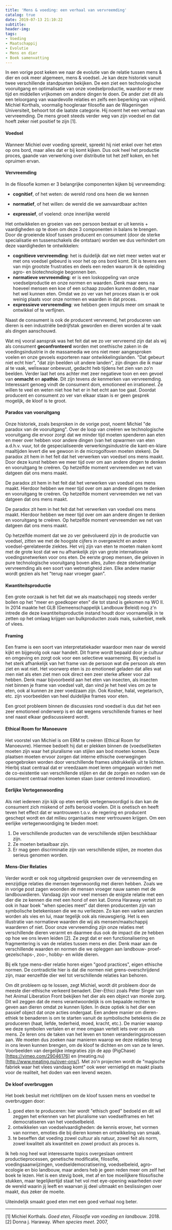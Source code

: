```yaml
---
title: 'Mens & voeding: een verhaal van vervreemding'
catalog: true
date: 2019-07-13 21:10:22
subtitle:
header-img:
tags:
- Voeding
- Maatschappij
- Evolutie
- Mens en dier
- Boek samenvatting
---
```


In een vorige post keken we naar de evolutie van de relatie tussen mens & dier en ook meer algemeen, mens & voedsel. Je kan deze historiek vanuit twee verschillende standpunten bekijken. De een ziet een technologische vooruitgang en optimalisatie van onze voedselproductie, waardoor er meer tijd en middellen vrijkomen om andere dingen te doen. De ander ziet dit als een teloorgang van waardevolle relaties en zelfs een beperking van vrijheid. Michiel Korthals, voormalig hoogleraar filosofie aan de Wageningen Universiteit, behoort tot die laatste categorie. Hij noemt het een verhaal van vervreemding. De mens groeit steeds verder weg van zijn voedsel en dat hoeft zeker niet positief te zijn [1].

#### Voedsel
 Wanneer Michiel over voeding spreekt, spreekt hij niet enkel over het eten op ons bord, maar alles dat er bij komt kijken. Dus ook heel het productie proces, gaande van verwerking over distributie tot het zelf koken, en het opruimen ervan.


#### Vervreemding

<div class= "lead">

</div>

In de filosofie komen er 3 belangrijke componenten kijken bij vervreemding:

  - **cognitief**, of het weten: de wereld rond ons heen die we kennen

  - **normatief**, of het willen: de wereld die we aanvaardbaar achten

  - **expressief**, of voelend: onze innerlijke wereld 

  Het ontwikkelen en groeien van een persoon bestaat er uit kennis + vaardigheden op te doen om deze 3 componenten in balans te brengen. Door de groeiende kloof tussen producent en consument (door de sterke specialisatie en tussenschakels die ontstaan) worden we dus verhindert om deze vaardigheden te ontwikkelen:

  - **cognitieve vervreemding**: het is duidelijk dat we niet meer weten wat er met ons voedsel gebeurd is voor het op ons bord komt. Dit is tevens een van mijn grootste frustraties en deels een reden waarom ik de opleiding agro- en biotechnologie begonnen ben.
  - **normatieve vervreemding**: er is een loskoppeling van onze voedselproductie en onze normen en waarden. Denk maar eens na hoeveel mensen een koe of een schaap zouden kunnen doden, maar het wel kunnen eten. Omdat we zo ver van het proces staan is er ook weinig plaats voor onze normen en waarden in dat proces.
  - **expressieve vervreemding**: we hebben geen impuls meer om smaak te ontwikkel of te verfijnen.

  Naast de consument is ook de producent vervreemd, het produceren van dieren is een industriële bedrijfstak geworden en dieren worden al te vaak als dingen aanschouwd.

  Wat mij vooral aansprak was het feit dat we zo ver vervreemd zijn dat als wij als consument **geconfronteerd** worden met onethische zaken in de voedingsindustrie in de massamedia we ons niet meer aangesproken voelen en onze gevoels exporteren naar ontwikkelingslanden. "Dat gebeurt niet echt hier", "dat zijn beelden uit andere landen", zijn dingen die ik maar al te vaak, weliswaar onbewust, gedacht heb tijdens het zien van zo'n beelden. Verder laat het ons achter met zeer negatieve toon en een gevoel van **onmacht** en **apathie**. Dit zijn tevens *de* kenmerken van vervreemding. Interessant genoeg vindt de consument dom, emotioneel en irrationeel. Ze willen te veel en weten niet hoe het er in het echt aan toe gaat.
  Doordat producent en consument zo ver van elkaar staan is er geen gesprek mogelijk, de kloof is te groot.

#### Paradox van vooruitgang

Onze historiek, zoals besproken in de vorige post, noemt Michiel "de paradox van de vooruitgang". Over de loop van creëren we technologische vooruitgang die ervoor zorgt dat we minder tijd moeten spenderen aan eten en meer over hebben voor andere dingen (van het opwarmen van eten a.d.h.v. vuur, tot de gespecialiseerde verwerkingsindustrie die kant-en-klare maaltijden levert die we gewoon in de microgolfoven moeten steken). De paradox zit hem in het feit dat het verwerken van voedsel ons mens maakt. Door deze kunst hebben we meer tijd over om aan andere dingen te denken en vooruitgang te creëren. Op hetzelfde moment vervreemden we net van datgeen dat ons mens maakt.

De paradox zit hem in het feit dat het verwerken van voedsel ons mens maakt. Hierdoor hebben we meer tijd over om aan andere dingen te denken en vooruitgang te creëren. Op hetzelfde moment vervreemden we net van datgeen dat ons mens maakt.

<div class="lead">
De paradox zit hem in het feit dat het verwerken van voedsel ons mens maakt. Hierdoor hebben we meer tijd over om aan andere dingen te denken en vooruitgang te creëren. Op hetzelfde moment vervreemden we net van datgeen dat ons mens maakt.
</div>

Op hetzelfde moment dat we zo ver geëvolueerd zijn in de productie van voedsel, zitten we met de hoogste cijfers in overgewicht en andere voedsel-gerelateerde ziektes.
Het vrij zijn van eten te moeten maken komt met de grote kost dat we nu afhankelijk zijn van grote internationale voedingsnetwerken voor ons eten. De eerste groep mensen, die geloven in pure technologische vooruitgang boven alles, zullen deze stelselmatige vervreemding als een soort van wetmatigheid zien. Elke andere manier wordt gezien als het "terug naar vroeger gaan".


#### Kwantiteitsproductie
Een grote oorzaak is het feit dat we als maatschappij nog steeds verder bollen op het "meer en goedkoper eten" die tot stand is gekomen na WO II. In 2014 maakte het GLB (Gemeenschappelijk Landbouw Beleid) nog z'n intrede die deze kwantiteitsproductie instand houdt door voornamelijk in te zetten op het omlaag krijgen van bulkproducten zoals mais, suikerbiet, melk of vlees.

#### Framing
Een frame is een soort van interpretatiekader waardoor men naar de wereld kijkt en bijgevolg ook naar handelt. Dit frame wordt bepaald door je cultuur en omgeving en zorgt ook voor een selectieve waarneming. Bij voedsel is het sterk afhankelijk van het frame van de persoon wat die persoon als eten ziet en wat niet. Het voorwerp eten is zo emotioneel geladen dat alles wat men niet als eten ziet men ook direct een zeer sterke afkeer voor zal hebben. Denk maar bijvoorbeeld aan het eten van insecten, als insecten niet binnen je frame van voedsel valt, dan vind je het heel vies om ze te eten, ook al kunnen ze zeer voedzaam zijn. Ook Kosher, halal, vegetarisch, etc. zijn voorbeelden van heel duidelijke frames voor eten.

Een groot probleem binnen de discussies rond voedsel is dus dat het een zeer emotioneel onderwerp is en dat wegens verschillende frames er heel snel naast elkaar gediscussieerd wordt.

#### Ethical Room for Manoeuvre
Het voorstel van Michiel is om ERM te creëren (Ethical Room for Manoeuvre). Hiermee bedoelt hij dat er plekken binnen de (voedsel)keten moeten zijn waar het pluralisme van stijlen aan bod moeten komen. Deze plaatsen moeten ervoor zorgen dat interne ethische overwegingen opengebroken worden door verschillende frames uitdrukkelijk uit te lichten. Hierbij staat centraal dat er vreedzaam moet leren omgegaan worden met de co-existentie van verschillende stijlen en dat de zorgen en noden van de consument centraal moeten komen staan (user centered innovation).

#### Eerlijke Vertegenwoording
Als niet iedereen zijn kijk op eten eerlijk vertegenwoordigd is dan kan de consument zich miskend of zelfs berooid voelen. Dit is onetisch en heeft teven het effect dat er wantrouwen t.o.v. de regering en producent geschept wordt en dat milieu organisaties meer vertrouwen krijgen. Om een eerlijke vertegenwoordiging te bieden moet:

1. De verschillende producten van de verschillende stijlen beschikbaar zijn.
2. Ze moeten betaalbaar zijn.
3. Er mag geen discriminatie zijn van verschillende stijlen, ze moeten dus serieus genomen worden.

#### Mens-Dier Relaties
Verder wordt er ook nog uitgebreid gesproken over de vervreemding en eenzijdige relaties die mensen tegenwoordig met dieren hebben. Zoals we in vorige post zagen woonden de mensen vroeger nauw samen met de landbouwdieren. Vandaag zijn voor veel mensen de enigste relatie met een dier die ze kennen die met een hond of een kat. Donna Haraway vertelt zo ook in haar boek "when species meet" dat dieren producenten zijn van symbolische betekenissen die we nu verliezen. Zo kan een varken aanzien worden als vies en lui, maar tegelijk ook als nieuwsgierig. Het is een illustratie van normatieve waarden die wij als mensen/maatschappij waarderen of niet. Door onze vervreemding zijn onze relaties met verschillende dieren verarmt en daarmee dus ook de impact die ze hebben op hoe we ons leven leiden [2]. Ze zegt dat er een functionalisering en fragmentering is van de relaties tussen mens en dier. Denk maar aan de verschillende waarden en normen die we opleggen aan landbouw- proef- gezelschaps-, zoo-, hobby- en wilde dieren.

<div class="lead">
Bij elk type mens-dier relatie horen eigen "good practices", eigen ethische normen. De contradictie hier is dat die normen niet grens-overschrijdend zijn, maar eenzelfde dier wel tot verschillende relaties kan behoren.
</div>

Om dit probleem op te lossen, zegt Michiel, wordt dit probleem door de meeste dier-ethische verkeerd benadert. Dier-Ethici zoals Peter Singer van het Animal Liberation Front bekijken het dier als een object van morele zorg. Dit wil zeggen dat de mens verantwoordelijk is om bepaalde rechten te geven aan dieren omdat ze kunnen lijden. In deze optiek is het dier een passief object dat onze acties ondergaat. Een andere manier om dieren-ethiek te benaderen is om te starten vanuit de symbolische betekenis die ze produceren (haat, liefde, tederheid, moed, kracht, etc.). De manier waarop we deze symbolen vertalen en er mee omgaan vertelt iets over ons als mens. Ze leren ons de taken van het leven en tonen veranderingsprocessen aan. We moeten dus zoeken naar manieren waarop we deze relaties terug in ons leven kunnen brengen, om de kloof te dichten en om van ze te leren. Voorbeelden van dergelijke integraties zijn de app (PigChase)[https://vimeo.com/29046176] en (meating.nu)[http://www.meating.nu/over-ons/]. Met zo'n projecten wordt de "magische fabriek waar het vlees vandaag komt" ook weer vernietigd en maakt plaats voor de realiteit, het doden van een levend wezen. 


#### De kloof overbruggen
Het boek besluit met richtlijnen om de kloof tussen mens en voedsel te overbruggen door:
1. goed eten te produceren: hier wordt "ethisch goed" bedoeld en dit wil zeggen het erkennen van het pluralisme van voedselframes en het democratiseren van het voedselbeleid.
2. ontwikkelen van voedselvaardigheden: de kennis erover, het vormen van normen, emoties die bij dieren komen en ontwikkeling van smaak.
3. te beseffen dat voeding zowel cultuur als natuur, zowel feit als norm, zowel kwaliteit als kwantiteit en zowel product als proces is.

Ik heb nog heel wat interessante topics overgeslaan omtrent productieprocessen, genetische modificatie, filosofie, voedingsaanwijzingen, voedseldemocratisering, voedselbeleid, agro-ecologie en bio landbouw, maar anders heb je geen reden meer om zelf het boek te lezen. Het is een stevig boek, met af en toe moeilijkere filosofische stukken, maar tegelijkertijd staat het vol met eye-opening waarheden over de wereld waarin jij leeft en waarvan jij deel uitmaakt en beslissingen over maakt, dus zeker de moeite.

<div class="lead">
Uiteindelijk smaakt goed eten met een goed verhaal nog beter.
</div>




---
[1] Michiel Korthals. *Goed eten, Filosofie van voeding en landbouw*. 2018.
[2] Donna j. Haraway. *When species meet*. 2007,
